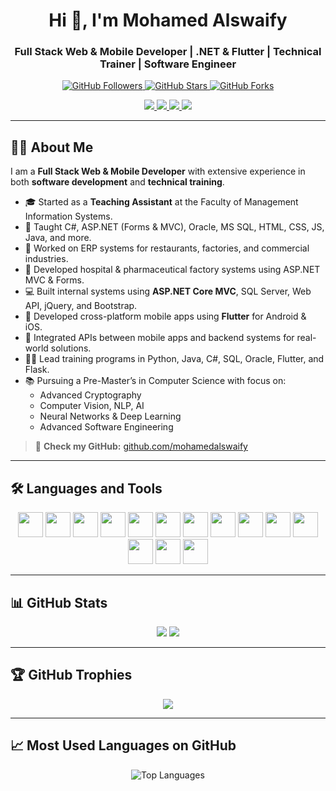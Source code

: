 <h1 align="center">Hi 👋, I'm Mohamed Alswaify</h1>
<h3 align="center">Full Stack Web & Mobile Developer | .NET & Flutter | Technical Trainer | Software Engineer</h3>

<p align="center">
  <a href="https://github.com/mohamedalswaify?tab=followers">
    <img src="https://img.shields.io/github/followers/mohamedalswaify?label=Follow&style=social" alt="GitHub Followers" />
  </a>
  <a href="https://github.com/mohamedalswaify/mohamedalswaify">
    <img src="https://img.shields.io/github/stars/mohamedalswaify/mohamedalswaify?label=Star&style=social" alt="GitHub Stars" />
  </a>
  <a href="https://github.com/mohamedalswaify/mohamedalswaify/fork">
    <img src="https://img.shields.io/github/forks/mohamedalswaify/mohamedalswaify?label=Fork&style=social" alt="GitHub Forks" />
  </a>
</p>

<p align="center">
  <a href="https://www.linkedin.com/in/mohamed-alswaify-b80412199" target="_blank">
    <img src="https://img.shields.io/badge/LinkedIn-blue?style=for-the-badge&logo=linkedin" />
  </a>
  <a href="https://wa.me/966564842804" target="_blank">
    <img src="https://img.shields.io/badge/WhatsApp-25D366?style=for-the-badge&logo=whatsapp" />
  </a>
  <a href="https://mohamed-alswaify.com" target="_blank">
    <img src="https://img.shields.io/badge/Portfolio-000?style=for-the-badge&logo=firefox-browser" />
  </a>
  <a href="mailto:m.alswaify.developer@gmail.com" target="_blank">
    <img src="https://img.shields.io/badge/Gmail-D14836?style=for-the-badge&logo=gmail&logoColor=white" />
  </a>
</p>

---

## 🧑‍💼 About Me

I am a **Full Stack Web & Mobile Developer** with extensive experience in both **software development** and **technical training**.

- 🎓 Started as a **Teaching Assistant** at the Faculty of Management Information Systems.
- 🧠 Taught C#, ASP.NET (Forms & MVC), Oracle, MS SQL, HTML, CSS, JS, Java, and more.
- 🧩 Worked on ERP systems for restaurants, factories, and commercial industries.
- 🏥 Developed hospital & pharmaceutical factory systems using ASP.NET MVC & Forms.
- 💻 Built internal systems using **ASP.NET Core MVC**, SQL Server, Web API, jQuery, and Bootstrap.
- 📱 Developed cross-platform mobile apps using **Flutter** for Android & iOS.
- 🔄 Integrated APIs between mobile apps and backend systems for real-world solutions.
- 👨‍🏫 Lead training programs in Python, Java, C#, SQL, Oracle, Flutter, and Flask.
- 📚 Pursuing a Pre-Master’s in Computer Science with focus on:
  - Advanced Cryptography
  - Computer Vision, NLP, AI
  - Neural Networks & Deep Learning
  - Advanced Software Engineering

> 🔗 **Check my GitHub:** [github.com/mohamedalswaify](https://github.com/mohamedalswaify)

---

## 🛠️ Languages and Tools

<p align="center">
  <img src="https://cdn.jsdelivr.net/gh/devicons/devicon/icons/csharp/csharp-original.svg" width="40" />
  <img src="https://cdn.jsdelivr.net/gh/devicons/devicon/icons/dot-net/dot-net-original.svg" width="40" />
  <img src="https://cdn.jsdelivr.net/gh/devicons/devicon/icons/flutter/flutter-original.svg" width="40" />
  <img src="https://cdn.jsdelivr.net/gh/devicons/devicon/icons/dart/dart-original.svg" width="40" />
  <img src="https://cdn.jsdelivr.net/gh/devicons/devicon/icons/javascript/javascript-original.svg" width="40" />
  <img src="https://cdn.jsdelivr.net/gh/devicons/devicon/icons/html5/html5-original.svg" width="40" />
  <img src="https://cdn.jsdelivr.net/gh/devicons/devicon/icons/css3/css3-original.svg" width="40" />
  <img src="https://cdn.jsdelivr.net/gh/devicons/devicon/icons/bootstrap/bootstrap-plain.svg" width="40" />
  <img src="https://cdn.jsdelivr.net/gh/devicons/devicon/icons/jquery/jquery-original.svg" width="40" />
  <img src="https://cdn.jsdelivr.net/gh/devicons/devicon/icons/python/python-original.svg" width="40" />
  <img src="https://cdn.jsdelivr.net/gh/devicons/devicon/icons/java/java-original.svg" width="40" />
  <img src="https://cdn.jsdelivr.net/gh/devicons/devicon/icons/oracle/oracle-original.svg" width="40" />
  <img src="https://cdn.jsdelivr.net/gh/devicons/devicon/icons/sqlite/sqlite-original.svg" width="40" />
  <img src="https://cdn.jsdelivr.net/gh/devicons/devicon/icons/mysql/mysql-original.svg" width="40" />
</p>

---

## 📊 GitHub Stats

<p align="center">
  <img src="https://github-readme-stats.vercel.app/api?username=mohamedalswaify&show_icons=true&theme=tokyonight" />
  <img src="https://github-readme-streak-stats.herokuapp.com?user=mohamedalswaify&theme=tokyonight" />
</p>

---

## 🏆 GitHub Trophies

<p align="center">
  <img src="https://github-profile-trophy.vercel.app/?username=mohamedalswaify&theme=onedark&margin-w=10" />
</p>

---

## 📈 Most Used Languages on GitHub

<p align="center">
  <img src="https://github-readme-stats.vercel.app/api/top-langs/?username=mohamedalswaify&langs_count=10&layout=compact&theme=tokyonight&hide_border=false" alt="Top Languages" />
</p>

